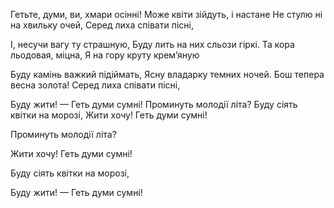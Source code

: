 Гетьте, думи, ви, хмари осінні!
Може квіти зійдуть, і настане
Не стулю ні на хвильку очей,
Серед лиха співати пісні,

І, несучи вагу ту страшную,
Буду лить на них сльози гіркі.
Та кора льодовая, міцна,
Я на гору круту крем’яную

Буду камінь важкий підіймать,
Ясну владарку темних ночей.
Бош тепера весна золота!
Серед лиха співати пісні,

Буду жити! — Геть думи сумні!
Проминуть молодії літа?
Буду сіять квітки на морозі,
Жити хочу! Геть думи сумні!






Проминуть молодії літа?



Жити хочу! Геть думи сумні!




Буду сіять квітки на морозі,





Буду жити! — Геть думи сумні!
